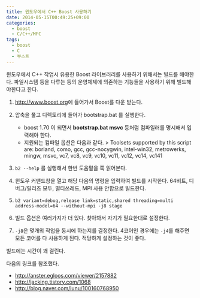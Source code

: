 ```yaml
---
title: 윈도우에서 C++ Boost 사용하기
date: 2014-05-15T00:49:25+09:00
categories:
  - boost
  - C/C++/MFC
tags:
  - boost
  - C
  - 부스트
---
```

윈도우에서 C++ 작업시 유용한 Boost 라이브러리를 사용하기 위해서는 빌드를 해야한다. 파일시스템 등을 다루는 등의 운영체제에 의존하는 기능들을 사용하기 위해 빌드해야한다고 한다.

  1. <http://www.boost.org>에 들어가서 Boost를 다운 받는다.
  2. 압축을 풀고 디렉토리에 들어가 bootstrap.bat 를 실행한다.
     * boost 1.70 이 되면서 **bootstrap.bat msvc** 등처럼 컴파일러를 명시해서 입력해야 한다.
     * 지원되는 컴파일 옵션은 다음과 같다.
    > Toolsets supported by this script are: borland, como, gcc, gcc-nocygwin, intel-win32, metrowerks, mingw, msvc, vc7, vc8, vc9, vc10, vc11, vc12, vc14, vc141

  3. `b2 --help` 를 실행해서 한번 도움말을 쭉 읽어본다.
  4. 윈도우 커맨드창을 열고 해당 다음의 명령을 입력하여 빌드를 시작한다. 64비트, 디버그/릴리즈 모두, 멀티쓰레드, MPI 사용 안함으로 빌드한다.
  5. `b2 variant=debug,release link=static,shared threading=multi address-model=64 --without-mpi -j8 stage`
  6. 빌드 옵션은 여러가지가 더 있다. 찾아봐서 자기가 필요한대로 설정한다.
  7. `-j8`은 몇개의 작업을 동시에 하는지를 결정한다. 4코어인 경우에는 `-j4`를 해주면 모든 코어를 다 사용하게 된다. 적당하게 설정하는 것이 좋다.

빌드에는 시간이 꽤 걸린다.

다음의 링크를 참조했다.

  * <http://anster.egloos.com/viewer/2157882>
  * <http://jacking.tistory.com/1068>
  * <http://blog.naver.com/lunu/100160768950>
